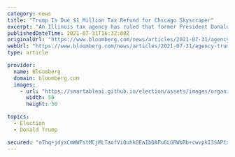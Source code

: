 ```yaml
---
category: news
title: "Trump Is Due $1 Million Tax Refund for Chicago Skyscraper"
excerpt: "An Illinois tax agency has ruled that former President Donald Trump is due a $1 million refund on the 2011 tax bill for his downtown Chicago skyscraper, but local officials are trying to block the refund."
publishedDateTime: 2021-07-31T16:32:00Z
originalUrl: "https://www.bloomberg.com/news/articles/2021-07-31/agency-trump-is-due-1m-tax-refund-for-chicago-skyscraper"
webUrl: "https://www.bloomberg.com/news/articles/2021-07-31/agency-trump-is-due-1m-tax-refund-for-chicago-skyscraper"
type: article

provider:
  name: Bloomberg
  domain: bloomberg.com
  images:
    - url: "https://smartableai.github.io/election/assets/images/organizations/bloomberg.com-50x50.jpg"
      width: 50
      height: 50

topics:
  - Election
  - Donald Trump

secured: "oThq+jdyxCmWWPstMCjMLTaofViQuhkOEaIbDAPu6LGRWbRb+cwvpkI3SAPtxR9r9QT5/GvnZormaFLNfio9qP1fJRMwBJqBbozH4lqzrCTFSx+eGfzj1ZZrN6PhsbZrFKLpYpokkUR3PmkeCkibxtEOWPTtd9KilhMPA2FQOoIPonY6fF476WE1XstbPqGHFr5q0sO1H9nCQX9iHePG27P8pRzfkVmlAYK1repzwGQx4/mBILv47f56MdOcZwSp5tBri56qTYza4G/a3M6Og6a+DojGM7VVa9qMo7yXWLCwMi974HiITPfmOcqdkOsyfvswBqvMNICj3ESP+9Hkf5fVQuRDQMOLlw3hRiLZarg=;L431xo/sT84Ocq9u0PCPSQ=="
---
```


